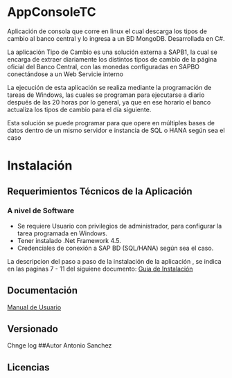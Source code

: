 # AppConsoleTC
Aplicación de consola que corre en linux el cual descarga los tipos de cambio al banco central y lo ingresa a un BD MongoDB.  Desarrollada en C#. 

La aplicación Tipo de Cambio es una solución externa a SAPB1, la cual se encarga de extraer diariamente los distintos tipos de cambio de la página oficial del Banco Central, con las monedas configuradas en SAPBO conectándose a un Web Servicie interno

La ejecución de esta aplicación se realiza mediante la programación de tareas de Windows, las cuales se programan para ejecutarse a diario después de las 20 horas por lo general, ya que en ese horario el banco actualiza los tipos de cambio para el día siguiente.

Esta solución se puede programar para que opere en múltiples bases de datos dentro de un mismo servidor e instancia de SQL o HANA según sea el caso

# Instalación
##  Requerimientos Técnicos de la Aplicación
### A nivel de Software
- Se requiere Usuario con privilegios de administrador, para configurar la tarea programada en Windows.
- Tener instalado .Net Framework 4.5.
- Credenciales de conexión a SAP BD (SQL/HANA) según sea el caso. 

La descripcion del paso a paso de la instalación de la aplicación , se indica en las paginas 7 - 11  del siguiene documento:
[Guia de Instalación](https://visualkchile.sharepoint.com/:w:/s/Desarrollo_VisualD/Efvxhu1TpmpEhNGRhflIXEcBMvyuCciX8EEioVwrN4OBOA?e=hxNLgj "Guia de Instalación")

## Documentación
[Manual de Usuario](https://visualkchile.sharepoint.com/:w:/s/Desarrollo_VisualD/Efvxhu1TpmpEhNGRhflIXEcBMvyuCciX8EEioVwrN4OBOA?e=hxNLgj "Manual de Usuario")

## Versionado
Chnge log
##Autor
Antonio Sanchez
## Licencias



